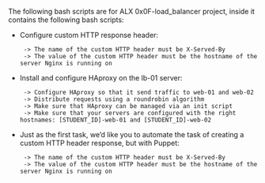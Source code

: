 The following bash scripts are for ALX 0x0F-load_balancer project, inside it contains the following bash scripts:

* Configure custom HTTP response header:

       -> The name of the custom HTTP header must be X-Served-By
       -> The value of the custom HTTP header must be the hostname of the server Nginx is running on
* Install and configure HAproxy on the lb-01 server:

       -> Configure HAproxy so that it send traffic to web-01 and web-02
       -> Distribute requests using a roundrobin algorithm
       -> Make sure that HAproxy can be managed via an init script
       -> Make sure that your servers are configured with the right hostnames: [STUDENT_ID]-web-01 and [STUDENT_ID]-web-02 
* Just as the first task, we’d like you to automate the task of creating a custom HTTP header response, but with Puppet:

       -> The name of the custom HTTP header must be X-Served-By
       -> The value of the custom HTTP header must be the hostname of the server Nginx is running on
